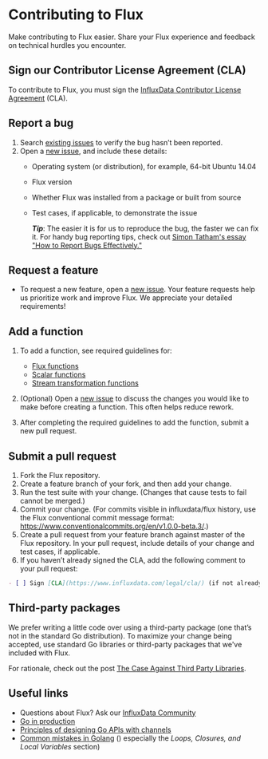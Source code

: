 # Contributing to Flux 

Make contributing to Flux easier. Share your Flux experience and feedback on technical hurdles you encounter. 

## Sign our Contributor License Agreement (CLA)
To contribute to Flux, you must sign the [InfluxData Contributor License Agreement](https://www.influxdata.com/legal/cla/) (CLA).

## Report a bug
1. Search [existing issues](https://github.com/influxdata/flux/issues) to verify the bug hasn’t been reported.
2. Open a [new issue](https://github.com/influxdata/flux/issues/new), and include these details:
   * Operating system (or distribution), for example, 64-bit Ubuntu 14.04
   * Flux version
   * Whether Flux was installed from a package or built from source
   * Test cases, if applicable, to demonstrate the issue
   
        **_Tip_**: The easier it is for us to reproduce the bug, the faster we can fix it. For handy bug reporting tips, check out [Simon Tatham's essay "How to Report Bugs Effectively."](http://www.chiark.greenend.org.uk/~sgtatham/bugs.html)

## Request a feature
* To request a new feature, open a [new issue](https://github.com/influxdata/flux/issues/new). Your feature requests help us prioritize work and improve Flux. We appreciate your detailed requirements!

## Add a function
1. To add a function, see required guidelines for:
   * [Flux functions](https://github.com/influxdata/flux/docs/contributing/Flux_Functions.md)
   * [Scalar functions](https://github.com/influxdata/flux/docs/contributing/Scalar_Functions.md)
   * [Stream transformation functions](https://github.com/influxdata/flux/docs/contributing/Stream_Transformation_Functions.md)

2. (Optional) Open a [new issue](https://github.com/influxdata/flux/issues/new) to discuss the changes you would like to make before creating a function. This often helps reduce rework.

3. After completing the required guidelines to add the function, submit a new pull request.

## Submit a pull request
1. Fork the Flux repository.
2. Create a feature branch of your fork, and then add your change. 
3. Run the test suite with your change. (Changes that cause tests to fail cannot be merged.)
4. Commit your change. (For commits visible in influxdata/flux history, use the Flux conventional commit message format: https://www.conventionalcommits.org/en/v1.0.0-beta.3/.)
5. Create a pull request from your feature branch against master of the Flux repository. In your pull request, include details of your change and test cases, if applicable. 
6. If you haven’t already signed the CLA, add the following comment to your pull request:

```md
- [ ] Sign [CLA](https://www.influxdata.com/legal/cla/) (if not already signed)
```

## Third-party packages
We prefer writing a little code over using a third-party package (one that’s not in the standard Go distribution). To maximize your change being accepted, use standard Go libraries or third-party packages that we've included with Flux.

For rationale, check out the post [The Case Against Third Party Libraries](http://blog.gopheracademy.com/advent-2014/case-against-3pl/).

## Useful links
- Questions about Flux? Ask our [InfluxData Community](https://community.influxdata.com/)
- [Go in production](http://peter.bourgon.org/go-in-production/)
- [Principles of designing Go APIs with channels](https://inconshreveable.com/07-08-2014/principles-of-designing-go-apis-with-channels/)
- [Common mistakes in Golang](http://soryy.com/blog/2014/common-mistakes-with-go-lang/) ()
  especially the _Loops, Closures, and Local Variables_ section)
